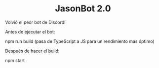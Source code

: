 <h1 style="text-align:center;">JasonBot 2.0</h1>

Volvió el peor bot de Discord!

Antes de ejecutar el bot:

npm run build (pasa de TypeScript a JS para un rendimiento mas óptimo)

Después de hacer el build:

npm start